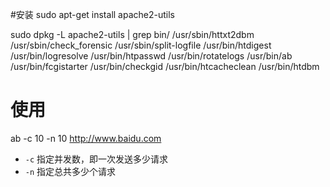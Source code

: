 

#安装
sudo apt-get install apache2-utils

sudo dpkg -L apache2-utils | grep bin/
/usr/sbin/httxt2dbm
/usr/sbin/check_forensic
/usr/sbin/split-logfile
/usr/bin/htdigest
/usr/bin/logresolve
/usr/bin/htpasswd
/usr/bin/rotatelogs
/usr/bin/ab
/usr/bin/fcgistarter
/usr/bin/checkgid
/usr/bin/htcacheclean
/usr/bin/htdbm



# 使用
ab -c 10 -n 10 http://www.baidu.com

- `-c` 指定并发数，即一次发送多少请求
- `-n` 指定总共多少个请求
